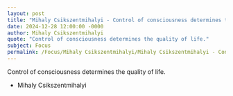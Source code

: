 ```yaml
---
layout: post
title: "Mihaly Csikszentmihalyi - Control of consciousness determines the"
date: 2024-12-28 12:00:00 -0000
author: Mihaly Csikszentmihalyi
quote: "Control of consciousness determines the quality of life."
subject: Focus
permalink: /Focus/Mihaly Csikszentmihalyi/Mihaly Csikszentmihalyi - Control of consciousness determines the
---
```


Control of consciousness determines the quality of life.

- Mihaly Csikszentmihalyi
